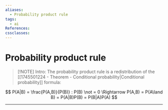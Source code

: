 ```yaml
---
aliases:
  - Probability product rule
tags:
  - ai
References: 
cssclasses:
---
```

# Probability product rule

> [!NOTE] Intro: 
> The probability product rule is a redistribution of the [[1745501224 - Theorem - Conditional probability|Conditional probability]] formula: 
>  

$$
P(A|B) = \frac{P(A,B)}{P(B)} : P(B) \not = 0 \Rightarrow P(A,B) = P(A\land B) = P(A|B)P(B) = P(B|A)P(A)
$$
***